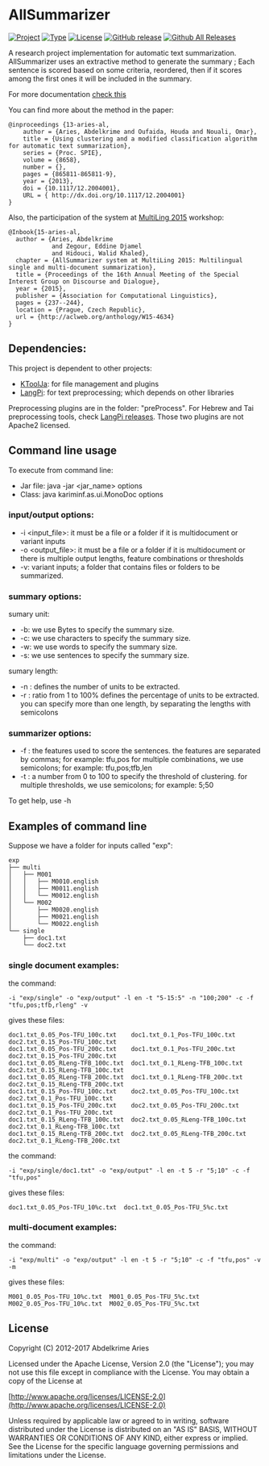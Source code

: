 # AllSummarizer

[![Project](https://img.shields.io/badge/Project-AllSummarizer-4B0082.svg)](https://kariminf.github.io/as.web)
[![Type](https://img.shields.io/badge/Type-Research-4B0082.svg)](https://github.com/kariminf/AllSummarizer)
[![License](https://img.shields.io/github/license/kariminf/jslingua.svg)](http://www.apache.org/licenses/LICENSE-2.0)
[![GitHub release](https://img.shields.io/github/release/kariminf/allsummarizer.svg)](https://github.com/kariminf/AllSummarizer/releases)
[![Github All Releases](https://img.shields.io/github/downloads/kariminf/allsummarizer/total.svg)](https://github.com/kariminf/AllSummarizer/releases)
<!---
[![Travis](https://img.shields.io/travis/kariminf/AllSummarizer.svg)](https://travis-ci.org/kariminf/AllSummarizer)
[![codecov](https://img.shields.io/codecov/c/github/kariminf/AllSummarizer.svg)](https://codecov.io/gh/kariminf/AllSummarizer)
[![jitpack](https://jitpack.io/v/kariminf/AllSummarizer.svg)](https://jitpack.io/#kariminf/AllSummarizer)
 -->

A research project implementation for automatic text summarization.
AllSummarizer uses an extractive method to generate the summary ;
Each sentence is scored based on some criteria, reordered, then if it scores among the first ones it will be included in the summary.

For more documentation [check this]((https://kariminf.github.io/as.web))

You can find more about the method in the paper:
```TeX
@inproceedings {13-aries-al,
	author = {Aries, Abdelkrime and Oufaida, Houda and Nouali, Omar},
	title = {Using clustering and a modified classification algorithm for automatic text summarization},
	series = {Proc. SPIE},
	volume = {8658},
	number = {},
	pages = {865811-865811-9},
	year = {2013},
	doi = {10.1117/12.2004001},
	URL = { http://dx.doi.org/10.1117/12.2004001}
}
```

Also, the participation of the system at [MultiLing 2015](http://multiling.iit.demokritos.gr/pages/revision/200) workshop:

```TeX
@Inbook{15-aries-al,
  author = {Aries, Abdelkrime
            and Zegour, Eddine Djamel
            and Hidouci, Walid Khaled},
  chapter = {AllSummarizer system at MultiLing 2015: Multilingual single and multi-document summarization},
  title = {Proceedings of the 16th Annual Meeting of the Special Interest Group on Discourse and Dialogue},
  year = {2015},
  publisher = {Association for Computational Linguistics},
  pages = {237--244},
  location = {Prague, Czech Republic},
  url = {http://aclweb.org/anthology/W15-4634}
}
```

## Dependencies:
This project is dependent to other projects:
* [KToolJa](https://github.com/kariminf/k-toolja): for file management and plugins
* [LangPi](https://github.com/kariminf/langpi): for text preprocessing; which depends on other libraries

Preprocessing plugins are in the folder: "preProcess".
For Hebrew and Tai preprocessing tools, check [LangPi releases](https://github.com/kariminf/langpi/releases/tag/v1.0.0).
Those two plugins are not Apache2 licensed.

## Command line usage
To execute from command line:
* Jar file: java -jar <jar_name> options
* Class: java kariminf.as.ui.MonoDoc options

### input/output options:
* -i <input_file>: it must be a file or a folder if it is multidocument or variant inputs
* -o <output_file>: it must be a file or a folder if it is multidocument or there is multiple output lengths, feature combinations or thresholds
* -v: variant inputs; a folder that contains files or folders to be summarized.

### summary options:
sumary unit:
* -b: we use Bytes to specify the summary size.
* -c: we use characters to specify the summary size.
* -w: we use words to specify the summary size.
* -s: we use sentences to specify the summary size.

sumary length:
* -n <number>: defines the number of units to be extracted.
* -r <ratio>: ratio from 1 to 100% defines the percentage of units to be extracted.
you can specify more than one length, by separating the lengths with semicolons

### summarizer options:
* -f <features>: the features used to score the sentences.
the features are separated by commas; for example: tfu,pos
for multiple combinations, we use semicolons; for example: tfu,pos;tfb,len
* -t <threshold>: a number from 0 to 100 to specify the threshold of clustering.
for multiple thresholds, we use semicolons; for example: 5;50

To get help, use -h

## Examples of command line
Suppose we have a folder for inputs called "exp":
```
exp
├── multi
│   ├── M001
│   │   ├── M0010.english
│   │   ├── M0011.english
│   │   └── M0012.english
│   └── M002
│       ├── M0020.english
│       ├── M0021.english
│       └── M0022.english
└── single
    ├── doc1.txt
    └── doc2.txt
```

### single document examples:
the command:
```
-i "exp/single" -o "exp/output" -l en -t "5-15:5" -n "100;200" -c -f "tfu,pos;tfb,rleng" -v
```
gives these files:
```
doc1.txt_0.05_Pos-TFU_100c.txt    doc1.txt_0.1_Pos-TFU_100c.txt     doc2.txt_0.15_Pos-TFU_100c.txt
doc1.txt_0.05_Pos-TFU_200c.txt    doc1.txt_0.1_Pos-TFU_200c.txt     doc2.txt_0.15_Pos-TFU_200c.txt
doc1.txt_0.05_RLeng-TFB_100c.txt  doc1.txt_0.1_RLeng-TFB_100c.txt   doc2.txt_0.15_RLeng-TFB_100c.txt
doc1.txt_0.05_RLeng-TFB_200c.txt  doc1.txt_0.1_RLeng-TFB_200c.txt   doc2.txt_0.15_RLeng-TFB_200c.txt
doc1.txt_0.15_Pos-TFU_100c.txt    doc2.txt_0.05_Pos-TFU_100c.txt    doc2.txt_0.1_Pos-TFU_100c.txt
doc1.txt_0.15_Pos-TFU_200c.txt    doc2.txt_0.05_Pos-TFU_200c.txt    doc2.txt_0.1_Pos-TFU_200c.txt
doc1.txt_0.15_RLeng-TFB_100c.txt  doc2.txt_0.05_RLeng-TFB_100c.txt  doc2.txt_0.1_RLeng-TFB_100c.txt
doc1.txt_0.15_RLeng-TFB_200c.txt  doc2.txt_0.05_RLeng-TFB_200c.txt  doc2.txt_0.1_RLeng-TFB_200c.txt
```

the command:
```
-i "exp/single/doc1.txt" -o "exp/output" -l en -t 5 -r "5;10" -c -f "tfu,pos"
```
gives these files:
```
doc1.txt_0.05_Pos-TFU_10%c.txt  doc1.txt_0.05_Pos-TFU_5%c.txt
```

### multi-document examples:
the command:
```
-i "exp/multi" -o "exp/output" -l en -t 5 -r "5;10" -c -f "tfu,pos" -v -m
```
gives these files:
```
M001_0.05_Pos-TFU_10%c.txt  M001_0.05_Pos-TFU_5%c.txt  
M002_0.05_Pos-TFU_10%c.txt  M002_0.05_Pos-TFU_5%c.txt
```

## License

Copyright (C) 2012-2017 Abdelkrime Aries

Licensed under the Apache License, Version 2.0 (the "License");
you may not use this file except in compliance with the License.
You may obtain a copy of the License at

[http://www.apache.org/licenses/LICENSE-2.0](http://www.apache.org/licenses/LICENSE-2.0)

Unless required by applicable law or agreed to in writing, software
distributed under the License is distributed on an "AS IS" BASIS,
WITHOUT WARRANTIES OR CONDITIONS OF ANY KIND, either express or implied.
See the License for the specific language governing permissions and
limitations under the License.
